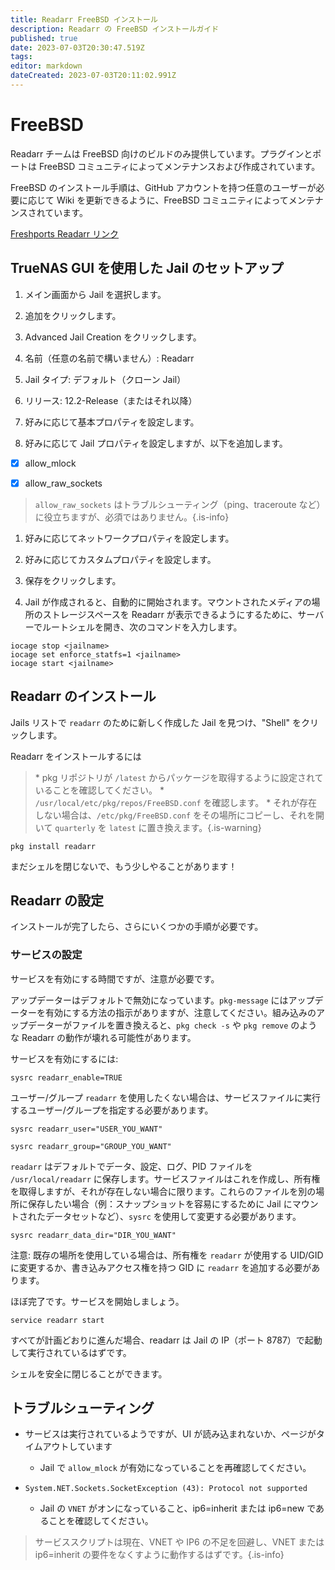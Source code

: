```yaml
---
title: Readarr FreeBSD インストール
description: Readarr の FreeBSD インストールガイド
published: true
date: 2023-07-03T20:30:47.519Z
tags: 
editor: markdown
dateCreated: 2023-07-03T20:11:02.991Z
---
```


# FreeBSD

Readarr チームは FreeBSD 向けのビルドのみ提供しています。プラグインとポートは FreeBSD コミュニティによってメンテナンスおよび作成されています。

FreeBSD のインストール手順は、GitHub アカウントを持つ任意のユーザーが必要に応じて Wiki を更新できるように、FreeBSD コミュニティによってメンテナンスされています。

[Freshports Readarr リンク](https://www.freshports.org/net-p2p/readarr/)

## TrueNAS GUI を使用した Jail のセットアップ

1. メイン画面から Jail を選択します。

1. 追加をクリックします。

1. Advanced Jail Creation をクリックします。

1. 名前（任意の名前で構いません）: Readarr

1. Jail タイプ: デフォルト（クローン Jail）

1. リリース: 12.2-Release（またはそれ以降）

1. 好みに応じて基本プロパティを設定します。

1. 好みに応じて Jail プロパティを設定しますが、以下を追加します。

- [x] allow_mlock

- [x] allow_raw_sockets

> `allow_raw_sockets` はトラブルシューティング（ping、traceroute など）に役立ちますが、必須ではありません。{.is-info}

1. 好みに応じてネットワークプロパティを設定します。

1. 好みに応じてカスタムプロパティを設定します。

1. 保存をクリックします。

1. Jail が作成されると、自動的に開始されます。マウントされたメディアの場所のストレージスペースを Readarr が表示できるようにするために、サーバーでルートシェルを開き、次のコマンドを入力します。

```shell
iocage stop <jailname>
iocage set enforce_statfs=1 <jailname>
iocage start <jailname>
```

## Readarr のインストール

Jails リストで `readarr` のために新しく作成した Jail を見つけ、"Shell" をクリックします。

Readarr をインストールするには

> \* pkg リポジトリが `/latest` からパッケージを取得するように設定されていることを確認してください。
> \* `/usr/local/etc/pkg/repos/FreeBSD.conf` を確認します。
> \* それが存在しない場合は、`/etc/pkg/FreeBSD.conf` をその場所にコピーし、それを開いて `quarterly` を `latest` に置き換えます。{.is-warning}

```shell
pkg install readarr
```

まだシェルを閉じないで、もう少しやることがあります！

## Readarr の設定

インストールが完了したら、さらにいくつかの手順が必要です。

### サービスの設定

サービスを有効にする時間ですが、注意が必要です。

アップデーターはデフォルトで無効になっています。`pkg-message` にはアップデーターを有効にする方法の指示がありますが、注意してください。組み込みのアップデーターがファイルを置き換えると、`pkg check -s` や `pkg remove` のような Readarr の動作が壊れる可能性があります。

サービスを有効にするには:

```shell
sysrc readarr_enable=TRUE
```

ユーザー/グループ `readarr` を使用したくない場合は、サービスファイルに実行するユーザー/グループを指定する必要があります。

```shell
sysrc readarr_user="USER_YOU_WANT"
```

```shell
sysrc readarr_group="GROUP_YOU_WANT"
```

`readarr` はデフォルトでデータ、設定、ログ、PID ファイルを `/usr/local/readarr` に保存します。サービスファイルはこれを作成し、所有権を取得しますが、それが存在しない場合に限ります。これらのファイルを別の場所に保存したい場合（例：スナップショットを容易にするために Jail にマウントされたデータセットなど）、`sysrc` を使用して変更する必要があります。

```shell
sysrc readarr_data_dir="DIR_YOU_WANT"
```

注意: 既存の場所を使用している場合は、所有権を `readarr` が使用する UID/GID に変更するか、書き込みアクセス権を持つ GID に `readarr` を追加する必要があります。

ほぼ完了です。サービスを開始しましょう。

```shell
service readarr start
```

すべてが計画どおりに進んだ場合、readarr は Jail の IP（ポート 8787）で起動して実行されているはずです。

シェルを安全に閉じることができます。

## トラブルシューティング

- サービスは実行されているようですが、UI が読み込まれないか、ページがタイムアウトしています
  - Jail で `allow_mlock` が有効になっていることを再確認してください。
  
- `System.NET.Sockets.SocketException (43): Protocol not supported`
  - Jail の `VNET` がオンになっていること、ip6=inherit または ip6=new であることを確認してください。

> サービススクリプトは現在、VNET や IP6 の不足を回避し、VNET または ip6=inherit の要件をなくすように動作するはずです。{.is-info}